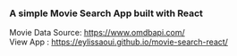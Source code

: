 ### A simple Movie Search App built with React
Movie Data Source: https://www.omdbapi.com/  
View App : https://eylissaoui.github.io/movie-search-react/

